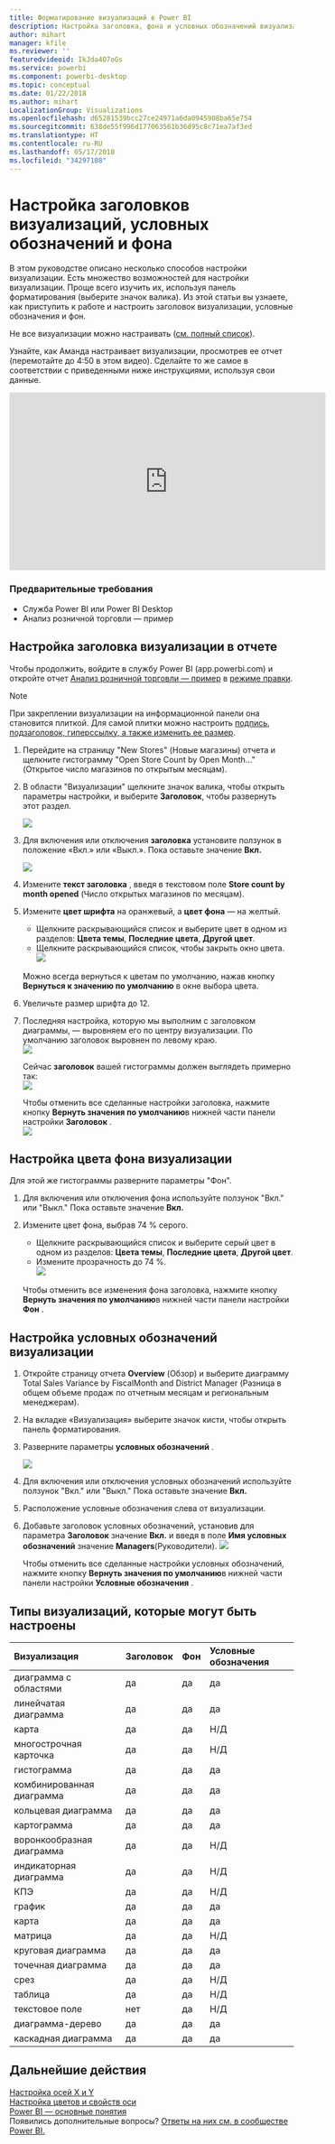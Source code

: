 ```yaml
---
title: Форматирование визуализаций в Power BI
description: Настройка заголовка, фона и условных обозначений визуализации
author: mihart
manager: kfile
ms.reviewer: ''
featuredvideoid: IkJda4O7oGs
ms.service: powerbi
ms.component: powerbi-desktop
ms.topic: conceptual
ms.date: 01/22/2018
ms.author: mihart
LocalizationGroup: Visualizations
ms.openlocfilehash: d65281539bcc27ce24971a6da0945908ba65e754
ms.sourcegitcommit: 638de55f996d177063561b36d95c8c71ea7af3ed
ms.translationtype: HT
ms.contentlocale: ru-RU
ms.lasthandoff: 05/17/2018
ms.locfileid: "34297108"
---
```

# <a name="customize-visualization-titles-legends-and-backgrounds"></a>Настройка заголовков визуализаций, условных обозначений и фона
В этом руководстве описано несколько способов настройки визуализации.   Есть множество возможностей для настройки визуализации. Проще всего изучить их, используя панель форматирования (выберите значок валика).  Из этой статьи вы узнаете, как приступить к работе и настроить заголовок визуализации, условные обозначения и фон.  

Не все визуализации можно настраивать ([см. полный список](#list)).  

Узнайте, как Аманда настраивает визуализации, просмотрев ее отчет (перемотайте до 4:50 в этом видео). Сделайте то же самое в соответствии с приведенными ниже инструкциями, используя свои данные.

<iframe width="560" height="315" src="https://www.youtube.com/embed/IkJda4O7oGs" frameborder="0" allowfullscreen></iframe>

### <a name="prerequisites"></a>Предварительные требования
- Служба Power BI или Power BI Desktop
- Анализ розничной торговли — пример

## <a name="customize-visualization-titles-in-reports"></a>Настройка заголовка визуализации в отчете
Чтобы продолжить, войдите в службу Power BI (app.powerbi.com) и откройте отчет [Анализ розничной торговли — пример](sample-datasets.md) в [режиме правки](service-interact-with-a-report-in-editing-view.md).

> [!NOTE]
> При закреплении визуализации на информационной панели она становится плиткой.  Для самой плитки можно настроить [подпись, подзаголовок, гиперссылку, а также изменить ее размер](service-dashboard-edit-tile.md).
> 
> 

1. Перейдите на страницу "New Stores" (Новые магазины) отчета и щелкните гистограмму "Open Store Count by Open Month..." (Открытое число магазинов по открытым месяцам).
2. В области "Визуализации" щелкните значок валика, чтобы открыть параметры настройки,  и выберите **Заголовок**, чтобы развернуть этот раздел.  
   
   ![](media/power-bi-visualization-customize-title-background-and-legend/power-bi-formatting-menu.png)
3. Для включения или отключения  **заголовка** установите ползунок в положение «Вкл.» или «Выкл.». Пока оставьте значение **Вкл.**  
   
   ![](media/power-bi-visualization-customize-title-background-and-legend/onoffslider.png)
4. Измените **текст заголовка** , введя в текстовом поле **Store count by month opened** (Число открытых магазинов по месяцам).  
5. Измените **цвет шрифта** на оранжевый, а **цвет фона** — на желтый.
   
   * Щелкните раскрывающийся список и выберите цвет в одном из разделов: **Цвета темы**, **Последние цвета**, **Другой цвет**.
   * Щелкните раскрывающийся список, чтобы закрыть окно цвета.  
     ![](media/power-bi-visualization-customize-title-background-and-legend/customizecolorpicker.png)
   
   Можно всегда вернуться к цветам по умолчанию, нажав кнопку **Вернуться к значению по умолчанию** в окне выбора цвета.
6. Увеличьте размер шрифта до 12.
7. Последняя настройка, которую мы выполним с заголовком диаграммы, — выровняем его по центру визуализации. По умолчанию заголовок выровнен по левому краю.  
   ![](media/power-bi-visualization-customize-title-background-and-legend/customizealign.png)
   
    Сейчас **заголовок** вашей гистограммы должен выглядеть примерно так:  
    ![](media/power-bi-visualization-customize-title-background-and-legend/tutorialprogress1.png)
   
    Чтобы отменить все сделанные настройки заголовка, нажмите кнопку **Вернуть значения по умолчанию**в нижней части панели настройки **Заголовок** .  
    ![](media/power-bi-visualization-customize-title-background-and-legend/revertall.png)

## <a name="customize-visualization-backgrounds"></a>Настройка цвета фона визуализации
Для этой же гистограммы разверните параметры "Фон".

1. Для включения или отключения фона используйте ползунок "Вкл." или "Выкл." Пока оставьте значение **Вкл.**
2. Измените цвет фона, выбрав 74 % серого.
   
   * Щелкните раскрывающийся список и выберите серый цвет в одном из разделов: **Цвета темы**, **Последние цвета**, **Другой цвет**.
   * Измените прозрачность до 74 %.   
     ![](media/power-bi-visualization-customize-title-background-and-legend/power-bi-customize-background.png)
   
   Чтобы отменить все изменения фона заголовка, нажмите кнопку **Вернуть значения по умолчанию**в нижней части панели настройки **Фон** .

## <a name="customize-visualization-legends"></a>Настройка условных обозначений визуализации
1. Откройте страницу отчета **Overview** (Обзор) и выберите диаграмму Total Sales Variance by FiscalMonth and District Manager (Разница в общем объеме продаж по отчетным месяцам и региональным менеджерам).
2. На вкладке «Визуализация» выберите значок кисти, чтобы открыть панель форматирования.  
3. Разверните параметры **условных обозначений** .
   
      ![](media/power-bi-visualization-customize-title-background-and-legend/legend.png)
4. Для включения или отключения условных обозначений используйте ползунок "Вкл." или "Выкл." Пока оставьте значение **Вкл.**
5. Расположение условные обозначения слева от визуализации.    
6. Добавьте заголовок условных обозначений, установив для параметра **Заголовок** значение **Вкл.** и введя в поле **Имя условных обозначений** значение **Managers**(Руководители).
   ![](media/power-bi-visualization-customize-title-background-and-legend/legend-move.png)
   
   Чтобы отменить все сделанные настройки условных обозначений, нажмите кнопку **Вернуть значения по умолчанию**в нижней части панели настройки **Условные обозначения** .

<a name="list"></a>

## <a name="visualization-types-that-can-be-customized"></a>Типы визуализаций, которые могут быть настроены
| Визуализация | Заголовок | Фон | Условные обозначения |
|:--- |:--- |:--- |:--- |
| диаграмма с областями |да |да |да |
| линейчатая диаграмма |да |да |да |
| карта |да |да |Н/Д |
| многострочная карточка |да |да |Н/Д |
| гистограмма |да |да |да |
| комбинированная диаграмма |да |да |да |
| кольцевая диаграмма |да |да |да |
| картограмма |да |да |да |
| воронкообразная диаграмма |да |да |Н/Д |
| индикаторная диаграмма |да |да |Н/Д |
| КПЭ |да |да |Н/Д |
| график |да |да |да |
| карта |да |да |да |
| матрица |да |да |Н/Д |
| круговая диаграмма |да |да |да |
| точечная диаграмма |да |да |да |
| срез |да |да |Н/Д |
| таблица |да |да |Н/Д |
| текстовое поле |нет |да |Н/Д |
| диаграмма-дерево |да |да |да |
| каскадная диаграмма |да |да |да |

## <a name="next-steps"></a>Дальнейшие действия
[Настройка осей X и Y](power-bi-visualization-customize-x-axis-and-y-axis.md)  
[Настройка цветов и свойств оси](service-getting-started-with-color-formatting-and-axis-properties.md)  
[Power BI — основные понятия](service-basic-concepts.md)  
Появились дополнительные вопросы? [Ответы на них см. в сообществе Power BI.](http://community.powerbi.com/)

